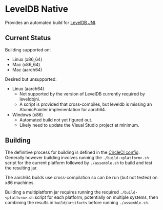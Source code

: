 # LevelDB Native

Provides an automated build for [LevelDB JNI](https://github.com/fusesource/leveldbjni).

## Current Status

Building supported on:

* Linux (x86_64)
* Mac (x86_64)
* Mac (aarch64)

Desired but unsupported:

* Linux (aarch64)
    * Not supported by the version of LevelDB currently required by leveldbjni.
    * A script is provided that cross-compiles, but leveldb is missing an AtomicPointer implementation for aarch64. 
* Windows (x86)
    * Automated build not yet figured out.
    * Likely need to update the Visual Studio project at minimum.

## Building

The definitive process for building is defined in the [CircleCI config](.circleci/config.yml).
Generally however building involves running the `./build-<platform>.sh` script for the current
platform followed by `./assemble.sh` to build and test the resulting jar.

The aarch64 builds use cross-compilation so can be run (but not tested) on x86 machines.

Building a multiplatform jar requires running the required `./build-<platform>.sh` script for each
platform, potentially on multiple systems, then combining the results in `build/artifacts` before
running `./assemble.sh`.